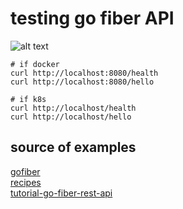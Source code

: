 # testing go fiber API
![alt text](https://gofiber.io/assets/images/logo.svg)
```
# if docker
curl http://localhost:8080/health
curl http://localhost:8080/hello

# if k8s
curl http://localhost/health
curl http://localhost/hello
```

## source of examples  
[gofiber](https://gofiber.io/)  
[recipes](https://github.com/gofiber/recipes)  
[tutorial-go-fiber-rest-api](https://github.com/koddr/tutorial-go-fiber-rest-api)

